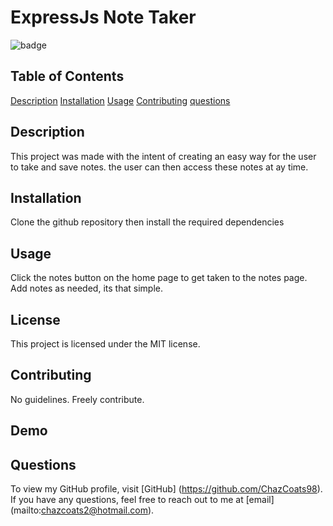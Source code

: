 # ExpressJs Note Taker

  ![badge](https://img.shields.io/badge/license-MIT-blue.svg)

  ## Table of Contents
  [Description](#description)
  [Installation](#installation)
  [Usage](#usage)
  [Contributing](#contributing)
  [questions](#questions)


  ## Description
  This project was made with the intent of creating an easy way for the user to take and save notes. the user can then access these notes at ay time.

  ## Installation
  Clone the github repository then install the required dependencies 

  ## Usage 
  Click the notes button on the home page to get taken to the notes page. Add notes as needed, its that simple. 

  ## License
  This project is licensed under the MIT license.

  ## Contributing
  No guidelines. Freely contribute.

  ## Demo
  

  ## Questions
  To view my GitHub profile, visit [GitHub] (https://github.com/ChazCoats98).
  <br/>
  If you have any questions, feel free to reach out to me at [email] (mailto:chazcoats2@hotmail.com).


